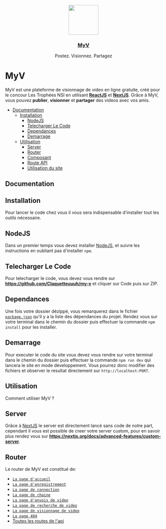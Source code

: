 <p align="center">
  <a href="https://my-v.xyz">
    <img src="https://my-v.xyz/img/logos/logo-gradient.png" height="96">
    <h3 align="center">MyV</h3>
  </a>
</p>

<p align="center">
   Postez. Visionnez. Partagez
</p>

# MyV
MyV est une plateforme de visionnage de video en ligne gratuite, créé pour le concour Les Trophées NSI en utilisant **<a href="https://fr.reactjs.org/">ReactJS</a>** et **<a href="https://nextjs.org/">NextJS</a>**. Grâce à MyV, vous pouvez **publier**, **visionner** et **partager** des videos avec vos amis.

- [Documentation](#documentation)
  - [Installation](#installation)
    - [NodeJS](#nodejs)
    - [Telecharger Le Code](#telecharger-le-code)
    - [Dependances](#dependances)
    - [Demarrage](#demarrage)
  - [Utilisation](#utilisation)
    - [Server](#server)
    - [Router](#router)
    - [Composant](#composant)
    - [Route API](#api)
    - [Utilisation du site](#Utilisation)

## Documentation

## Installation
Pour lancer le code chez vous il vous sera indispensable d'installer tout les outils nécessaire.

## NodeJS
Dans un premier temps vous devez installer <a href="https://nodejs.org/en/download/">NodeJS</a>, et suivre les instructions en oubliant pas d'installer `npm`.

## Telecharger Le Code
Pour telecharger le code, vous devez vous rendre sur **https://github.com/Claquetteuuuh/my-v** et cliquer sur Code puis sur ZIP.

## Dependances
Une fois votre dossier dézippé, vous remarquerez dans le fichier <a href="https://github.com/Claquetteuuuh/my-v/blob/main/package.json">`package.json`</a> qu'il y a la liste des dépendances du projet. Rendez vous sur votre terminal dans le chemin du dossier puis effectuer la commande `npm install` pour les installer.

## Demarrage
Pour executer le code du site vous devez vous rendre sur votre terminal dans le chemin du dossier puis effectuer la commande `npm run dev` qui lancera le site en mode développement. Vous pourrez donc modifier des fichiers et observer le resultat directement sur `http://localhost:PORT`.

## Utilisation
Comment utiliser MyV ?

## Server
Grâce à <a href="https://nextjs.org/">NextJS</a> le server est directement lancé sans code de notre part, cependant il vous est possible de creer votre server custom, pour en savoir plus rendez vous sur **https://nextjs.org/docs/advanced-features/custom-server**.

## Router
Le router de MyV est constitué de:
  - <a href="https://github.com/Claquetteuuuh/my-v/blob/main/pages/index.js">`La page d'accueil`</a>
  - <a href="https://github.com/Claquetteuuuh/my-v/blob/main/pages/signup.js">`La page d'enregistrement`</a>
  - <a href="https://github.com/Claquetteuuuh/my-v/blob/main/pages/login.js">`La page de connection`</a>
  - <a href="https://github.com/Claquetteuuuh/my-v/blob/main/pages/channel.js">`La page de chaine`</a>
  - <a href="https://github.com/Claquetteuuuh/my-v/blob/main/pages/post-video.js">`La page d'envois de video`</a>
  - <a href="https://github.com/Claquetteuuuh/my-v/blob/main/pages/research.js">`La page de recherche de video`</a>
  - <a href="https://github.com/Claquetteuuuh/my-v/blob/main/pages/view.js">`La page de visionnage de video`</a>
  - <a href="https://github.com/Claquetteuuuh/my-v/blob/main/pages/404.js">`La page 404`</a>
  - <a href="https://github.com/Claquetteuuuh/my-v/tree/main/pages/api">Toutes les routes de l'<a href="">api</a></a>
